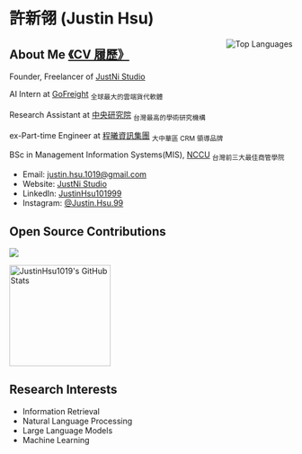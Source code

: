 # 許新翎 (Justin Hsu)

<a href="https://github.com/JustinHsu1019/JustinHsu1019/blob/main/Top_Lang.md">
  <img align="right" src="https://github-readme-stats.vercel.app/api/top-langs/?username=JustinHsu1019&hide=html&theme=github_dark_dimmed" alt="Top Languages" />
</a>

## About Me&nbsp;[《CV 履歷》](https://justin-code.com/cv)

Founder, Freelancer of [JustNi Studio](https://justin-code.com)

AI Intern at [GoFreight](https://www.gofreight.com/) <sub>全球最大的雲端貨代軟體</sub>

Research Assistant at [中央研究院](https://www.iis.sinica.edu.tw/en/page/AboutUs/Introduction.html) <sub>台灣最高的學術研究機構</sub>

ex-Part-time Engineer at [程曦資訊集團](https://www.chainsea.com.tw/about/introduction/) <sub>大中華區 CRM 領導品牌</sub>

BSc in Management Information Systems(MIS), [NCCU](https://mis2.nccu.edu.tw/en/Introduction/about1) <sub>台灣前三大最佳商管學院</sub>

- Email: [justin.hsu.1019@gmail.com](mailto:justin.hsu.1019@gmail.com)
- Website: [JustNi Studio](https://justin-code.com)
- LinkedIn: [JustinHsu101999](https://www.linkedin.com/in/justinhsu101999/)
- Instagram: [@Justin.Hsu.99](https://www.instagram.com/justin.hsu.99/)

## Open Source Contributions

<p align="left">
 <img src="https://readme-typing-svg.herokuapp.com/?lines=Welcome+to+my+GitHub+Profile!&center=true&width=360&height=30" />
</p>

<p align="left">
  <a href="https://github.com/JustinHsu1019/JustinHsu1019/blob/main/stats.md">
    <img height="180em" src="https://github-readme-stats.vercel.app/api?username=JustinHsu1019&show_icons=true&theme=github_dark_dimmed" alt="JustinHsu1019's GitHub Stats" />
  </a>
  <br />
</p>

## Research Interests
- Information Retrieval
- Natural Language Processing
- Large Language Models
- Machine Learning
